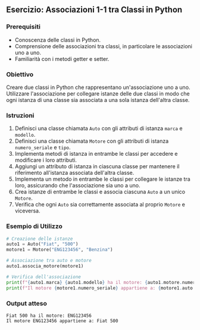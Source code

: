 ## Esercizio: Associazioni 1-1 tra Classi in Python

### Prerequisiti

- Conoscenza delle classi in Python.
- Comprensione delle associazioni tra classi, in particolare le associazioni uno a uno.
- Familiarità con i metodi getter e setter.

### Obiettivo

Creare due classi in Python che rappresentano un'associazione uno a uno. Utilizzare l'associazione per collegare istanze delle due classi in modo che ogni istanza di una classe sia associata a una sola istanza dell'altra classe.

### Istruzioni

1. Definisci una classe chiamata `Auto` con gli attributi di istanza `marca` e `modello`.
2. Definisci una classe chiamata `Motore` con gli attributi di istanza `numero_seriale` e `tipo`.
3. Implementa metodi di istanza in entrambe le classi per accedere e modificare i loro attributi.
4. Aggiungi un attributo di istanza in ciascuna classe per mantenere il riferimento all'istanza associata dell'altra classe.
5. Implementa un metodo in entrambe le classi per collegare le istanze tra loro, assicurando che l'associazione sia uno a uno.
6. Crea istanze di entrambe le classi e associa ciascuna `Auto` a un unico `Motore`.
7. Verifica che ogni `Auto` sia correttamente associata al proprio `Motore` e viceversa.

### Esempio di Utilizzo

```python
# Creazione delle istanze
auto1 = Auto("Fiat", "500")
motore1 = Motore("ENG123456", "Benzina")

# Associazione tra auto e motore
auto1.associa_motore(motore1)

# Verifica dell'associazione
print(f"{auto1.marca} {auto1.modello} ha il motore: {auto1.motore.numero_seriale}")
print(f"Il motore {motore1.numero_seriale} appartiene a: {motore1.auto.marca} {motore1.auto.modello}")
```

### Output atteso

```
Fiat 500 ha il motore: ENG123456
Il motore ENG123456 appartiene a: Fiat 500
```

